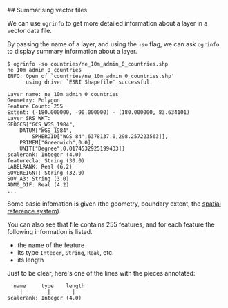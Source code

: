 ## Summarising vector files

We can use `ogrinfo` to get more detailed information about a layer in a vector data file.

By passing the name of a layer, and using the `-so` flag, we can ask `ogrinfo` to display summary information about a layer.

```
$ ogrinfo -so countries/ne_10m_admin_0_countries.shp ne_10m_admin_0_countries
INFO: Open of `countries/ne_10m_admin_0_countries.shp'
      using driver `ESRI Shapefile' successful.

Layer name: ne_10m_admin_0_countries
Geometry: Polygon
Feature Count: 255
Extent: (-180.000000, -90.000000) - (180.000000, 83.634101)
Layer SRS WKT:
GEOGCS["GCS_WGS_1984",
    DATUM["WGS_1984",
        SPHEROID["WGS_84",6378137.0,298.257223563]],
    PRIMEM["Greenwich",0.0],
    UNIT["Degree",0.0174532925199433]]
scalerank: Integer (4.0)
featurecla: String (30.0)
LABELRANK: Real (6.2)
SOVEREIGNT: String (32.0)
SOV_A3: String (3.0)
ADM0_DIF: Real (4.2)
...
```

Some basic infomation is given (the geometry, boundary extent, the [spatial reference system](https://en.wikipedia.org/wiki/Spatial_reference_system)).

You can also see that file contains 255 features, and for each feature the following information is listed.

- the name of the feature
- its type `Integer`, `String`, `Real`, etc.
- its length

Just to be clear, here's one of the lines with the pieces annotated:

```
  name     type    length
    |        |       |
scalerank: Integer (4.0)
```
